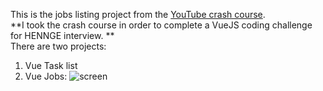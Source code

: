 This is the jobs listing project from the [YouTube crash course](https://www.youtube.com/watch?v=VeNfHj6MhgA).
<br>
**I took the crash course in order to complete a VueJS coding challenge for HENNGE interview. **
<br>
There are two projects:
1. Vue Task list
2. Vue Jobs:
![screen](https://github.com/user-attachments/assets/47def869-4824-425e-9fe5-ed4d8dca0c7a)
